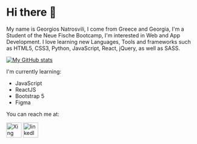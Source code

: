 <h1>Hi there 👋</h1>

<p>My name is Georgios Natrosvili, I come from Greece and Georgia, I'm a Student of the Neue Fische Bootcamp, I'm interested in Web and App Development. I love learning new Languages, Tools and frameworks such as HTML5, CSS3, Python, JavaScript, React, jQuery, as well as SASS.</p>

[![My GitHub stats](https://github-readme-stats.vercel.app/api?username=Natrosvili)](https://github.com/anuraghazra/github-readme-stats)


<p>I'm currently learning:</p>

<ul>
  <li>JavaScript</li>
  <li>ReactJS</>
  <li>Bootstrap 5</li>
  <li>Figma</li>
</ul>

<p>You can reach me at:</p>

<a href="https://www.xing.com/profile/Georgios_Natrosvili/cv"><img style="width:40px;height:40px;" src="https://cdn.freebiesupply.com/logos/thumbs/2x/xing-icon-logo.png" alt="Xing picture"></a> <a href="https://www.linkedin.com/in/natrosvili"><img style="width:40px;height:40px;" src="https://cdn-icons-png.flaticon.com/512/174/174857.png" alt="linkedIn picture"></a>

